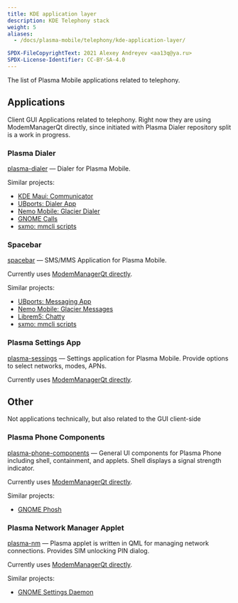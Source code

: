 ```yaml
---
title: KDE application layer
description: KDE Telephony stack
weight: 5
aliases:
  - /docs/plasma-mobile/telephony/kde-application-layer/

SPDX-FileCopyrightText: 2021 Alexey Andreyev <aa13q@ya.ru>
SPDX-License-Identifier: CC-BY-SA-4.0
---
```


The list of Plasma Mobile applications related to telephony.

## Applications

Client GUI Applications related to telephony. Right now they are using ModemManagerQt directly, since initiated with Plasma Dialer repository split is a work in progress.

### Plasma Dialer

[plasma-dialer](https://invent.kde.org/plasma-mobile/plasma-dialer/-/tree/master/plasma-dialer) — Dialer for Plasma Mobile.

Similar projects:

+ [KDE Maui: Communicator](https://invent.kde.org/maui/communicator)
+ [UBports: Dialer App](https://github.com/ubports/dialer-app)
+ [Nemo Mobile: Glacier Dialer](https://github.com/nemomobile-ux/glacier-dialer)
+ [GNOME Calls](https://gitlab.gnome.org/GNOME/calls)
+ [sxmo: mmcli scripts](https://git.sr.ht/~mil/sxmo-utils/tree/master/item/scripts/modem)

### Spacebar

[spacebar](https://invent.kde.org/plasma-mobile/spacebar/) — SMS/MMS Application for Plasma Mobile.

Currently uses [ModemManagerQt directly](https://invent.kde.org/plasma-mobile/spacebar/-/merge_requests/48).

Similar projects:

+ [UBports: Messaging App](https://github.com/ubports/messaging-app)
+ [Nemo Mobile: Glacier Messages](https://github.com/nemomobile-ux/glacier-messages)
+ [Librem5: Chatty](https://source.puri.sm/Librem5/chatty)
+ [sxmo: mmcli scripts](https://git.sr.ht/~mil/sxmo-utils/tree/master/item/scripts/modem)

### Plasma Settings App

[plasma-sessings](https://invent.kde.org/plasma-mobile/plasma-settings) — Settings application for Plasma Mobile. Provide options to select networks, modes, APNs.

Currently uses [ModemManagerQt directly](https://invent.kde.org/plasma-mobile/plasma-settings/-/merge_requests/92).

## Other

Not applications technically, but also related to the GUI client-side

### Plasma Phone Components

[plasma-phone-components](https://invent.kde.org/plasma/plasma-phone-components) — General UI components for Plasma Phone including shell, containment, and applets. Shell displays a signal strength indicator.

Currently uses [ModemManagerQt directly](https://invent.kde.org/plasma/plasma-phone-components/-/merge_requests/176).

Similar projects:

+ [GNOME Phosh](https://gitlab.gnome.org/World/Phosh/phosh/-/tree/main/src/wwan)

### Plasma Network Manager Applet

[plasma-nm](https://invent.kde.org/plasma/plasma-nm) — Plasma applet is written in QML for managing network connections. Provides SIM unlocking PIN dialog.

Currently uses [ModemManagerQt directly](https://invent.kde.org/plasma/plasma-nm/-/merge_requests/66).

Similar projects:

+ [GNOME Settings Daemon](https://gitlab.gnome.org/GNOME/gnome-settings-daemon)


